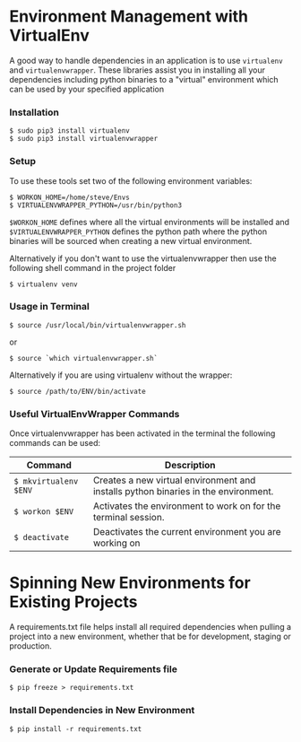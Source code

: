 Environment Management with VirtualEnv
======================================

A good way to handle dependencies in an application is to use `virtualenv` and `virtualenvwrapper`. These libraries assist you in installing all your dependencies including python binaries to a "virtual" environment which can be used by your specified application

### Installation

```shell
$ sudo pip3 install virtualenv
$ sudo pip3 install virtualenvwrapper
```
### Setup

To use these tools set two of the following environment variables:

```shell
$ WORKON_HOME=/home/steve/Envs
$ VIRTUALENVWRAPPER_PYTHON=/usr/bin/python3
```

`$WORKON_HOME` defines where all the virtual environments will be installed and `$VIRTUALENVWRAPPER_PYTHON` defines the python path where the python binaries will be sourced when creating a new virtual environment.

Alternatively if you don't want to use the virtualenvwrapper then use the following shell command in the project folder

```shell
$ virtualenv venv
```

### Usage in Terminal

```shell
$ source /usr/local/bin/virtualenvwrapper.sh
```
or
```shell
$ source `which virtualenvwrapper.sh`
```

Alternatively if you are using virtualenv without the wrapper:
```shell
$ source /path/to/ENV/bin/activate
```

### Useful VirtualEnvWrapper Commands

Once virtualenvwrapper has been activated in the terminal the following commands can be used:

|Command               | Description                                                                       |
|----------------------|-----------------------------------------------------------------------------------|
|`$ mkvirtualenv $ENV` | Creates a new virtual environment and installs python binaries in the environment.|
|`$ workon $ENV`       | Activates the environment to work on for the terminal session.                    |
|`$ deactivate`        | Deactivates the current environment you are working on                            |


Spinning New Environments for Existing Projects 
===============================================

A requirements.txt file helps install all required dependencies when pulling a project into a new environment, whether that be for development, staging or production.

### Generate or Update Requirements file

```shell
$ pip freeze > requirements.txt
```

### Install Dependencies in New Environment

```shell
$ pip install -r requirements.txt
```
